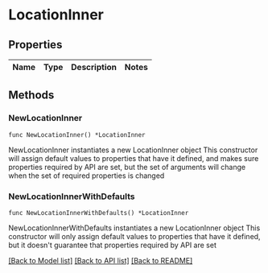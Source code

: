 # LocationInner

## Properties

Name | Type | Description | Notes
------------ | ------------- | ------------- | -------------

## Methods

### NewLocationInner

`func NewLocationInner() *LocationInner`

NewLocationInner instantiates a new LocationInner object
This constructor will assign default values to properties that have it defined,
and makes sure properties required by API are set, but the set of arguments
will change when the set of required properties is changed

### NewLocationInnerWithDefaults

`func NewLocationInnerWithDefaults() *LocationInner`

NewLocationInnerWithDefaults instantiates a new LocationInner object
This constructor will only assign default values to properties that have it defined,
but it doesn't guarantee that properties required by API are set


[[Back to Model list]](../README.md#documentation-for-models) [[Back to API list]](../README.md#documentation-for-api-endpoints) [[Back to README]](../README.md)


